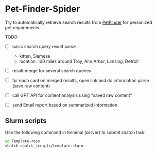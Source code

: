 # Pet-Finder-Spider

Try to automatically retrieve search results from [PetFinder](https://www.petfinder.com/) for personized pet requirements.



TODO:
- [ ] basic search query result parse
  - kitten, Siamese
  - location: 100 miles around Troy, Ann Arbor, Lansing, Detroit
- [ ] result merge for several search queries
- [ ] for each card on merged results, open link and do information parse (save raw content)
- [ ] call GPT API for content analysis using "saved raw content"
- [ ] send Email report based on summarized information









## Slurm scripts



Use the following command in terminal (server) to submit sbatch task:

```bash
cd Template-repo
sbatch sbatch_scripts/template.slurm
```

